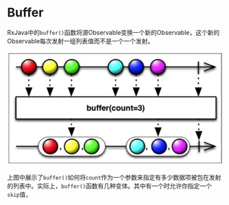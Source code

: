 # Buffer

RxJava中的`buffer()`函数将源Observable变换一个新的Observable，这个新的Observable每次发射一组列表值而不是一个一个发射。

![](chapter5_10.png)

上图中展示了`buffer()`如何将`count`作为一个参数来指定有多少数据项被包在发射的列表中。实际上，`buffer()`函数有几种变体。其中有一个时允许你指定一个`skip`值，